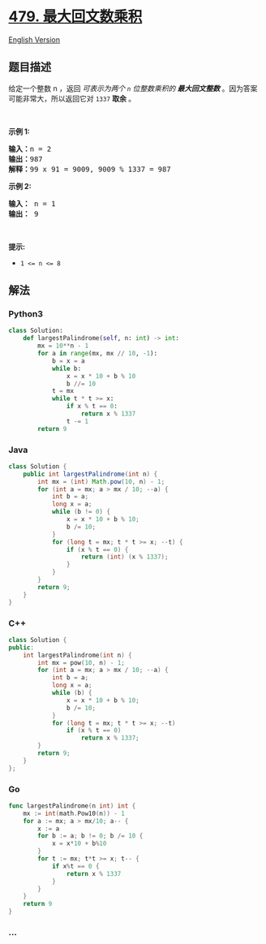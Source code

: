 # [479. 最大回文数乘积](https://leetcode.cn/problems/largest-palindrome-product)

[English Version](/solution/0400-0499/0479.Largest%20Palindrome%20Product/README_EN.md)

## 题目描述

<!-- 这里写题目描述 -->

<p>给定一个整数 n ，返回 <em>可表示为两个 <code>n</code>&nbsp;位整数乘积的 <strong>最大回文整数</strong></em> 。因为答案可能非常大，所以返回它对 <code>1337</code> <strong>取余</strong> 。</p>

<p>&nbsp;</p>

<p><strong>示例 1:</strong></p>

<pre>
<b>输入：</b>n = 2
<b>输出：</b>987
<strong>解释：</strong>99 x 91 = 9009, 9009 % 1337 = 987
</pre>

<p><strong>示例 2:</strong></p>

<pre>
<strong>输入：</strong> n = 1
<strong>输出：</strong> 9
</pre>

<p>&nbsp;</p>

<p><strong>提示:</strong></p>

<ul>
	<li><code>1 &lt;= n &lt;= 8</code></li>
</ul>

## 解法

<!-- 这里可写通用的实现逻辑 -->

<!-- tabs:start -->

### **Python3**

<!-- 这里可写当前语言的特殊实现逻辑 -->

```python
class Solution:
    def largestPalindrome(self, n: int) -> int:
        mx = 10**n - 1
        for a in range(mx, mx // 10, -1):
            b = x = a
            while b:
                x = x * 10 + b % 10
                b //= 10
            t = mx
            while t * t >= x:
                if x % t == 0:
                    return x % 1337
                t -= 1
        return 9
```

### **Java**

<!-- 这里可写当前语言的特殊实现逻辑 -->

```java
class Solution {
    public int largestPalindrome(int n) {
        int mx = (int) Math.pow(10, n) - 1;
        for (int a = mx; a > mx / 10; --a) {
            int b = a;
            long x = a;
            while (b != 0) {
                x = x * 10 + b % 10;
                b /= 10;
            }
            for (long t = mx; t * t >= x; --t) {
                if (x % t == 0) {
                    return (int) (x % 1337);
                }
            }
        }
        return 9;
    }
}
```

### **C++**

```cpp
class Solution {
public:
    int largestPalindrome(int n) {
        int mx = pow(10, n) - 1;
        for (int a = mx; a > mx / 10; --a) {
            int b = a;
            long x = a;
            while (b) {
                x = x * 10 + b % 10;
                b /= 10;
            }
            for (long t = mx; t * t >= x; --t)
                if (x % t == 0)
                    return x % 1337;
        }
        return 9;
    }
};
```

### **Go**

```go
func largestPalindrome(n int) int {
	mx := int(math.Pow10(n)) - 1
	for a := mx; a > mx/10; a-- {
		x := a
		for b := a; b != 0; b /= 10 {
			x = x*10 + b%10
		}
		for t := mx; t*t >= x; t-- {
			if x%t == 0 {
				return x % 1337
			}
		}
	}
	return 9
}
```

### **...**

```

```

<!-- tabs:end -->
